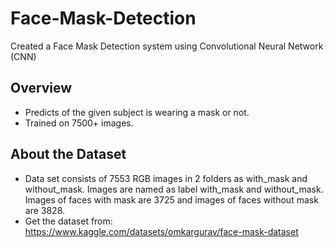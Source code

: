 
# Face-Mask-Detection
Created a Face Mask Detection system using Convolutional Neural Network (CNN)

Overview
--------
* Predicts of the given subject is wearing a mask or not.
* Trained on 7500+ images.

About the Dataset
--------
* Data set consists of 7553 RGB images in 2 folders as with_mask and without_mask. Images are named as label with_mask and without_mask. Images of faces with mask are 3725 and images of faces without mask are 3828.
* Get the dataset from: https://www.kaggle.com/datasets/omkargurav/face-mask-dataset


